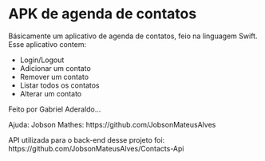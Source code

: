 # APK de agenda de contatos

<p class="apresentacao">
Básicamente um aplicativo de agenda de contatos, feio na linguagem Swift. Esse aplicativo contem:
<ul class="listaAPK">
<li>Login/Logout</li>
<li>Adicionar um contato</li>
<li>Remover um contato</li>
<li>Listar todos os contatos</li>
<li>Alterar um contato</li>
</ul>
<p>Feito por Gabriel Aderaldo...</p>
<p>Ajuda: Jobson Mathes: https://github.com/JobsonMateusAlves</p>
<p>API utilizada para o back-end desse projeto foi: https://github.com/JobsonMateusAlves/Contacts-Api</p>
</P>

<p class="priemiraExplicacao">
  
</P>


